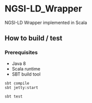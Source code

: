 # NGSI-LD_Wrapper
NGSI-LD Wrapper implemented in Scala

## How to build / test

### Prerequisites

* Java 8
* Scala runtime
* SBT build tool

```console
sbt compile
sbt jetty:start
```

```console
sbt test
```
